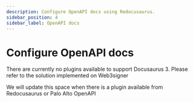 ```yaml
---
description: Configure OpenAPI docs using Redocusaurus.
sidebar_position: 4
sidebar_label: OpenAPI docs
---
```


# Configure OpenAPI docs

There are currently no plugins available to support Docusaurus 3. Please refer to the solution implemented on Web3signer

We will update this space when there is a plugin available from Redocusaurus or Palo Alto OpenAPI
